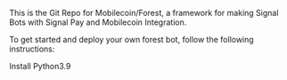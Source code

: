 This is the Git Repo for Mobilecoin/Forest, a framework for making Signal Bots with Signal Pay and Mobilecoin Integration.

To get started and deploy your own forest bot, follow the following instructions:

Install Python3.9

